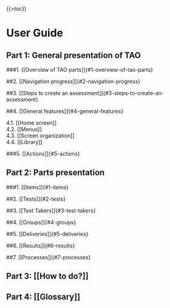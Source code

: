 <!--
parent:
    title: Wiki
author:
    - 'Jérôme Bogaerts'
created_at: '2011-03-09 16:53:08'
updated_at: '2013-03-13 13:13:17'
tags:
    - Wiki
-->

{{\>toc}}

User Guide
==========

Part 1: General presentation of TAO
-----------------------------------

###1. [[Overview of TAO parts]]{#1-overview-of-tao-parts}

##2. [[Navigation progress]]{#2-navigation-progress}

##3. [[Steps to create an assessment]]{#3-steps-to-create-an-assessment}

##4. [[General features]]{#4-general-features}

4.1. [[Home screen]]\
4.2. [[Menus]]\
4.3. [[Screen organization]]\
4.4. [[Library]]

###5. [[Actions]]{#5-actions}

Part 2: Parts presentation
--------------------------

###1. [[Items]]{#1-items}

##2. [[Tests]]{#2-tests}

##3. [[Test Takers]]{#3-test-takers}

##4. [[Groups]]{#4-groups}

##5. [[Deliveries]]{#5-deliveries}

##6. [[Results]]{#6-results}

##7. [[Processes]]{#7-processes}

Part 3: [[How to do?]]
----------------------

Part 4: [[Glossary]]
--------------------

